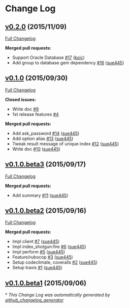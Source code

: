 # Change Log

## [v0.2.0](https://github.com/sue445/index_shotgun/tree/v0.2.0) (2015/11/09)
[Full Changelog](https://github.com/sue445/index_shotgun/compare/v0.1.0...v0.2.0)

**Merged pull requests:**

- Support Oracle Database [\#17](https://github.com/sue445/index_shotgun/pull/17) ([koic](https://github.com/koic))
- Add group to database gem dependency [\#16](https://github.com/sue445/index_shotgun/pull/16) ([sue445](https://github.com/sue445))

## [v0.1.0](https://github.com/sue445/index_shotgun/tree/v0.1.0) (2015/09/30)
[Full Changelog](https://github.com/sue445/index_shotgun/compare/v0.1.0.beta3...v0.1.0)

**Closed issues:**

- Write doc [\#9](https://github.com/sue445/index_shotgun/issues/9)
- 1st release features [\#4](https://github.com/sue445/index_shotgun/issues/4)

**Merged pull requests:**

- Add ask\_password [\#14](https://github.com/sue445/index_shotgun/pull/14) ([sue445](https://github.com/sue445))
- Add option alias [\#13](https://github.com/sue445/index_shotgun/pull/13) ([sue445](https://github.com/sue445))
- Tweak result message of unique index [\#12](https://github.com/sue445/index_shotgun/pull/12) ([sue445](https://github.com/sue445))
- Write doc [\#10](https://github.com/sue445/index_shotgun/pull/10) ([sue445](https://github.com/sue445))

## [v0.1.0.beta3](https://github.com/sue445/index_shotgun/tree/v0.1.0.beta3) (2015/09/17)
[Full Changelog](https://github.com/sue445/index_shotgun/compare/v0.1.0.beta2...v0.1.0.beta3)

**Merged pull requests:**

- Add summary [\#11](https://github.com/sue445/index_shotgun/pull/11) ([sue445](https://github.com/sue445))

## [v0.1.0.beta2](https://github.com/sue445/index_shotgun/tree/v0.1.0.beta2) (2015/09/16)
[Full Changelog](https://github.com/sue445/index_shotgun/compare/v0.1.0.beta1...v0.1.0.beta2)

**Merged pull requests:**

- Impl client [\#7](https://github.com/sue445/index_shotgun/pull/7) ([sue445](https://github.com/sue445))
- Impl index\_shotgun:fire [\#6](https://github.com/sue445/index_shotgun/pull/6) ([sue445](https://github.com/sue445))
- Impl perform [\#5](https://github.com/sue445/index_shotgun/pull/5) ([sue445](https://github.com/sue445))
- Feature/rubocop [\#3](https://github.com/sue445/index_shotgun/pull/3) ([sue445](https://github.com/sue445))
- Setup codeclimate, coveralls [\#2](https://github.com/sue445/index_shotgun/pull/2) ([sue445](https://github.com/sue445))
- Setup travis [\#1](https://github.com/sue445/index_shotgun/pull/1) ([sue445](https://github.com/sue445))

## [v0.1.0.beta1](https://github.com/sue445/index_shotgun/tree/v0.1.0.beta1) (2015/09/06)


\* *This Change Log was automatically generated by [github_changelog_generator](https://github.com/skywinder/Github-Changelog-Generator)*